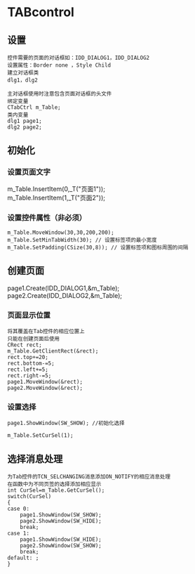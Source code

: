 # TABcontrol

## 设置

```
控件需要的页面的对话框如：IDD_DIALOG1，IDD_DIALOG2
设置属性：Border none ，Style Child
建立对话框类
dlg1，dlg2

主对话框使用时注意包含页面对话框的头文件
绑定变量
CTabCtrl m_Table;
类内变量
dlg1 page1;
dlg2 page2;
```

## 初始化

### 设置页面文字

m_Table.InsertItem(0,_T("页面1"));  
m_Table.InsertItem(1,_T("页面2"));

### 设置控件属性（非必须）

```
m_Table.MoveWindow(30,30,200,200);
m_Table.SetMinTabWidth(30); // 设置标签项的最小宽度 
m_Table.SetPadding(CSize(30,8)); // 设置标签项和图标周围的间隔 
```

## 创建页面

page1.Create(IDD_DIALOG1,&m_Table);  
page2.Create(IDD_DIALOG2,&m_Table);

### 页面显示位置

```
将其覆盖在Tab控件的相应位置上
只能在创建页面后使用
CRect rect; 
m_Table.GetClientRect(&rect); 
rect.top+=20; 
rect.bottom-=5; 
rect.left+=5;
rect.right-=5; 
page1.MoveWindow(&rect);
page2.MoveWindow(&rect);
```

### 设置选择

```
page1.ShowWindow(SW_SHOW); //初始化选择

m_Table.SetCurSel(1);
```

## 选择消息处理

```
为Tab控件的TCN_SELCHANGING消息添加ON_NOTIFY的相应消息处理
在函数中为不同页签的选择添加相应显示
int CurSel=m_Table.GetCurSel(); 
switch(CurSel) 
{
case 0: 
	page1.ShowWindow(SW_SHOW); 
	page2.ShowWindow(SW_HIDE); 
	break; 
case 1:
	page1.ShowWindow(SW_HIDE); 
	page2.ShowWindow(SW_SHOW); 
	break; 
default: ; 
} 
```

